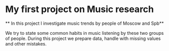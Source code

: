 # My first project on Music research
** In this project I investigate music trends by people of Moscow and Spb**

We try to state some common habits in music listening by these two groups of people.
During this project we prepare data, handle with missing values and other mistakes.